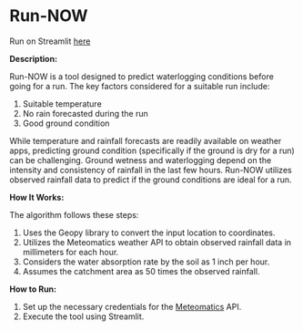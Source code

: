 # Run-NOW

Run on Streamlit [here](https://dheemantha-bhat-run-now-main-ik4e07.streamlit.app/)

**Description:**

Run-NOW is a tool designed to predict waterlogging conditions before going for a run. The key factors considered for a suitable run include:

1. Suitable temperature
2. No rain forecasted during the run
3. Good ground condition

While temperature and rainfall forecasts are readily available on weather apps, predicting ground condition (specifically if the ground is dry for a run) can be challenging. Ground wetness and waterlogging depend on the intensity and consistency of rainfall in the last few hours. Run-NOW utilizes observed rainfall data to predict if the ground conditions are ideal for a run.

**How It Works:**

The algorithm follows these steps:

1. Uses the Geopy library to convert the input location to coordinates.
2. Utilizes the Meteomatics weather API to obtain observed rainfall data in millimeters for each hour.
3. Considers the water absorption rate by the soil as 1 inch per hour.
4. Assumes the catchment area as 50 times the observed rainfall.


**How to Run:**

1. Set up the necessary credentials for the [Meteomatics](https://www.meteomatics.com/) API.
2. Execute the tool using Streamlit.



